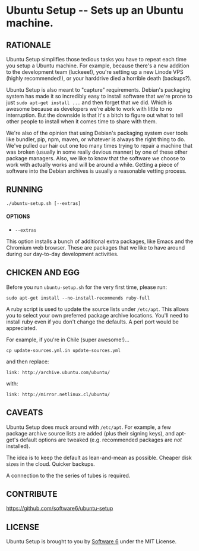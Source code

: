 Ubuntu Setup -- Sets up an Ubuntu machine.
===

## RATIONALE

Ubuntu Setup simplifies those tedious tasks you have to repeat each
time you setup a Ubuntu machine. For example, because there's a new
addition to the development team (luckeee!), you're setting up a new
Linode VPS (highly recommended!), or your harddrive died a horrible
death (backups?).

Ubuntu Setup is also meant to "capture" requirements. Debian's
packaging system has made it so incredibly easy to install software
that we're prone to just `sudo apt-get install ...` and then forget
that we did. Which is awesome because as developers we're able to work
with little to no interruption. But the downside is that it's a bitch
to figure out what to tell other people to install when it comes time
to share with them.

We're also of the opinion that using Debian's packaging system over
tools like bundler, pip, npm, maven, or whatever is always the right
thing to do. We've pulled our hair out one too many times trying to
repair a machine that was broken (usually in some really devious
manner) by one of these other package managers. Also, we like to know
that the software we choose to work with actually works and will be
around a while. Getting a piece of software into the Debian archives
is usually a reasonable vetting process.

## RUNNING

    ./ubuntu-setup.sh [--extras]

#### OPTIONS

 * `--extras`

This option installs a bunch of additional extra packages, like Emacs
and the Chromium web browser. These are packages that we like to have
around during our day-to-day development activities.

## CHICKEN AND EGG

Before you run `ubuntu-setup.sh` for the very first time, please run:

    sudo apt-get install --no-install-recommends ruby-full

A ruby script is used to update the source lists under
`/etc/apt`. This allows you to select your own preferred package
archive locations. You'll need to install ruby even if you don't
change the defaults. A perl port would be appreciated.

For example, if you're in Chile (super awesome!)...

    cp update-sources.yml.in update-sources.yml

and then replace:

    link: http://archive.ubuntu.com/ubuntu/

with:

    link: http://mirror.netlinux.cl/ubuntu/

## CAVEATS

Ubuntu Setup does muck around with `/etc/apt`. For example, a few
package archive source lists are added (plus their signing keys), and
apt-get's default options are tweaked (e.g. recommended packages are
*not* installed).

The idea is to keep the default as lean-and-mean as possible. Cheaper
disk sizes in the cloud. Quicker backups.

A connection to the the series of tubes is required.

## CONTRIBUTE

https://github.com/software6/ubuntu-setup

## LICENSE

Ubuntu Setup is brought to you by [Software 6](http://software6.net/)
under the MIT License.
